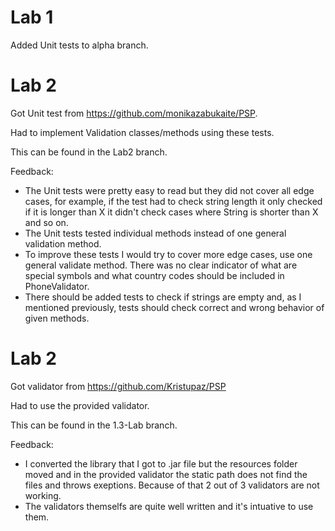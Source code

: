 # Lab 1
Added Unit tests to alpha branch.

# Lab 2
Got Unit test from https://github.com/monikazabukaite/PSP.

Had to implement Validation classes/methods using these tests.

This can be found in the Lab2 branch.

Feedback:

* The Unit tests were pretty easy to read but they did not cover all edge cases, for example, if the test had to check string length it only checked if it is longer than X it didn't check cases where String is shorter than X and so on.
* The Unit tests tested individual methods instead of one general validation method.
* To improve these tests I would try to cover more edge cases, use one general validate method. There was no clear indicator of what are special symbols and what country codes should be included in PhoneValidator.
* There should be added tests to check if strings are empty and, as I mentioned previously, tests should check correct and wrong behavior of given methods.

# Lab 2
Got validator from https://github.com/Kristupaz/PSP

Had to use the provided validator.

This can be found in the 1.3-Lab branch.

Feedback:
* I converted the library that I got to .jar file but the resources folder moved and in the provided validator the static path does not find the files and throws exeptions. Because of that 2 out of 3 validators are not working.
* The validators themselfs are quite well written and it's intuative to use them.
